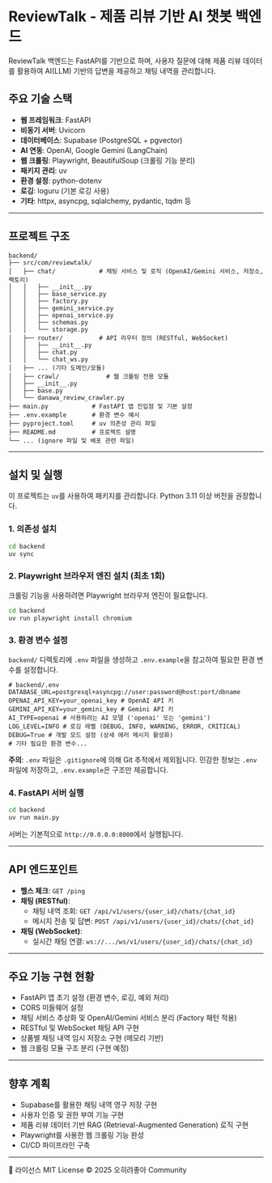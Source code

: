 # ReviewTalk - 제품 리뷰 기반 AI 챗봇 백엔드

ReviewTalk 백엔드는 FastAPI를 기반으로 하며, 사용자 질문에 대해 제품 리뷰 데이터를 활용하여 AI(LLM) 기반의 답변을 제공하고 채팅 내역을 관리합니다.

## 주요 기술 스택

-   **웹 프레임워크**: FastAPI
-   **비동기 서버**: Uvicorn
-   **데이터베이스**: Supabase (PostgreSQL + pgvector)
-   **AI 연동**: OpenAI, Google Gemini (LangChain)
-   **웹 크롤링**: Playwright, BeautifulSoup (크롤링 기능 분리)
-   **패키지 관리**: uv
-   **환경 설정**: python-dotenv
-   **로깅**: loguru (기본 로깅 사용)
-   **기타**: httpx, asyncpg, sqlalchemy, pydantic, tqdm 등

---

## 프로젝트 구조

```
backend/
├── src/com/reviewtalk/
│   ├── chat/            # 채팅 서비스 및 로직 (OpenAI/Gemini 서비스, 저장소, 팩토리)
│   │   ├── __init__.py
│   │   ├── base_service.py
│   │   ├── factory.py
│   │   ├── gemini_service.py
│   │   ├── openai_service.py
│   │   ├── schemas.py
│   │   └── storage.py
│   ├── router/          # API 라우터 정의 (RESTful, WebSocket)
│   │   ├── __init__.py
│   │   ├── chat.py
│   │   └── chat_ws.py
│   ├── ... (기타 도메인/모듈)
│   ├── crawl/             # 웹 크롤링 전용 모듈
│   ├── __init__.py
│   ├── base.py
│   └── danawa_review_crawler.py
├── main.py            # FastAPI 앱 진입점 및 기본 설정
├── .env.example       # 환경 변수 예시 
├── pyproject.toml     # uv 의존성 관리 파일
├── README.md          # 프로젝트 설명
└── ... (ignore 파일 및 배포 관련 파일)
```

---

## 설치 및 실행

이 프로젝트는 `uv`를 사용하여 패키지를 관리합니다. Python 3.11 이상 버전을 권장합니다.

### 1. 의존성 설치

```bash
cd backend
uv sync
```

### 2. Playwright 브라우저 엔진 설치 (최초 1회)

크롤링 기능을 사용하려면 Playwright 브라우저 엔진이 필요합니다.

```bash
cd backend
uv run playwright install chromium
```

### 3. 환경 변수 설정

`backend/` 디렉토리에 `.env` 파일을 생성하고 `.env.example`을 참고하여 필요한 환경 변수를 설정합니다.

```dotenv
# backend/.env
DATABASE_URL=postgresql+asyncpg://user:password@host:port/dbname
OPENAI_API_KEY=your_openai_key # OpenAI API 키
GEMINI_API_KEY=your_gemini_key # Gemini API 키
AI_TYPE=openai # 사용하려는 AI 모델 ('openai' 또는 'gemini')
LOG_LEVEL=INFO # 로깅 레벨 (DEBUG, INFO, WARNING, ERROR, CRITICAL)
DEBUG=True # 개발 모드 설정 (상세 에러 메시지 활성화)
# 기타 필요한 환경 변수...
```

**주의**: `.env` 파일은 `.gitignore`에 의해 Git 추적에서 제외됩니다. 민감한 정보는 `.env` 파일에 저장하고, `.env.example`은 구조만 제공합니다.

### 4. FastAPI 서버 실행

```bash
cd backend
uv run main.py
```

서버는 기본적으로 `http://0.0.0.0:8000`에서 실행됩니다.

---

## API 엔드포인트

-   **헬스 체크**: `GET /ping`
-   **채팅 (RESTful)**:
    -   채팅 내역 조회: `GET /api/v1/users/{user_id}/chats/{chat_id}`
    -   메시지 전송 및 답변: `POST /api/v1/users/{user_id}/chats/{chat_id}`
-   **채팅 (WebSocket)**:
    -   실시간 채팅 연결: `ws://.../ws/v1/users/{user_id}/chats/{chat_id}`

---

## 주요 기능 구현 현황

-   FastAPI 앱 초기 설정 (환경 변수, 로깅, 예외 처리)
-   CORS 미들웨어 설정
-   채팅 서비스 추상화 및 OpenAI/Gemini 서비스 분리 (Factory 패턴 적용)
-   RESTful 및 WebSocket 채팅 API 구현
-   상품별 채팅 내역 임시 저장소 구현 (메모리 기반)
-   웹 크롤링 모듈 구조 분리 (구현 예정)

---

## 향후 계획

-   Supabase를 활용한 채팅 내역 영구 저장 구현
-   사용자 인증 및 권한 부여 기능 구현
-   제품 리뷰 데이터 기반 RAG (Retrieval-Augmented Generation) 로직 구현
-   Playwright를 사용한 웹 크롤링 기능 완성
-   CI/CD 파이프라인 구축

---

📜 라이선스
MIT License © 2025 오히려좋아 Community
